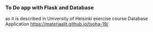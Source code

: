 ### To Do app with Flask and Database

as it is described in University of Helsinki exercise course Database Application https://materiaalit.github.io/tsoha-19/